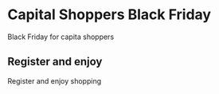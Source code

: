 # Capital Shoppers Black Friday

Black Friday for capita shoppers

## Register and enjoy

Register and enjoy shopping